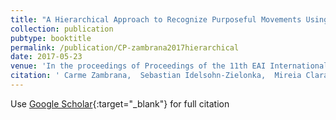 ```yaml
---
title: "A Hierarchical Approach to Recognize Purposeful Movements Using Inertial Sensors: Preliminary Experiments and Results"
collection: publication
pubtype: booktitle
permalink: /publication/CP-zambrana2017hierarchical
date: 2017-05-23
venue: 'In the proceedings of Proceedings of the 11th EAI International Conference on Pervasive Computing Technologies for Healthcare'
citation: ' Carme Zambrana,  Sebastian Idelsohn-Zielonka,  Mireia Claramunt-Molet,  Maria Almenara-Masbernat,  Eloy Opisso,  Josep Tormos,  Felip Miralles,  Eloisa Vargiu, &quot;A Hierarchical Approach to Recognize Purposeful Movements Using Inertial Sensors: Preliminary Experiments and Results.&quot; In the proceedings of Proceedings of the 11th EAI International Conference on Pervasive Computing Technologies for Healthcare, 2017.'
---
```

Use [Google Scholar](https://scholar.google.com/scholar?q=A+Hierarchical+Approach+to+Recognize+Purposeful+Movements+Using+Inertial+Sensors:+Preliminary+Experiments+and+Results){:target="_blank"} for full citation